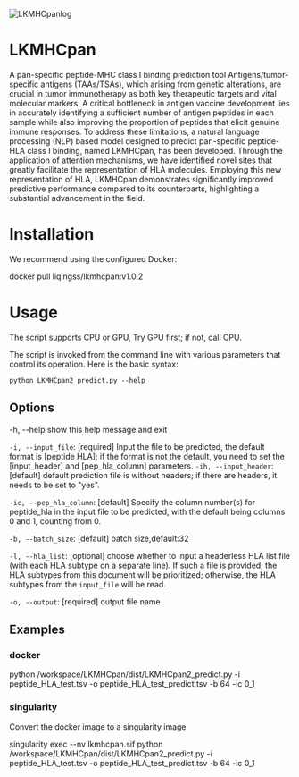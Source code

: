 
![LKMHCpanlog](https://github.com/user-attachments/assets/0947a35c-7125-4bb3-8c51-82115448f264)


# LKMHCpan
A pan-specific peptide-MHC class I binding prediction tool
Antigens/tumor-specific antigens (TAAs/TSAs), which arising from genetic alterations, are crucial in tumor immunotherapy as both key therapeutic targets and vital molecular markers. A critical bottleneck in antigen vaccine development lies in accurately identifying a sufficient number of antigen peptides in each sample while also improving the proportion of peptides that elicit genuine immune responses. To address these limitations, a natural language processing (NLP) based model designed to predict pan-specific peptide-HLA class I binding, named LKMHCpan, has been developed. Through the application of attention mechanisms, we have identified novel sites that greatly facilitate the representation of HLA molecules. Employing this new representation of HLA, LKMHCpan demonstrates significantly improved predictive performance compared to its counterparts, highlighting a substantial advancement in the field.

# Installation
We recommend using the configured Docker:

docker pull liqingss/lkmhcpan:v1.0.2

# Usage
The script supports CPU or GPU, Try GPU first; if not, call CPU.

The script is invoked from the command line with various parameters that control its operation. Here is the basic syntax:

```python LKMHCpan2_predict.py --help```

## Options
-h, --help show this help message and exit

```-i, --input_file```: [required] Input the file to be predicted, the default format is [peptide HLA]; if the format is not the default, you need to set the [input_header] and [pep_hla_column] parameters.
```-ih, --input_header```: [default] default prediction file is without headers; if there are headers, it needs to be set to "yes".

```-ic, --pep_hla_column```: [default] Specify the column number(s) for peptide_hla in the input file to be predicted, with the default being columns 0 and 1, counting from 0.

```-b, --batch_size```: [default] batch size,default:32

```-l, --hla_list```: [optional] choose whether to input a headerless HLA list file (with each HLA subtype on a separate line). If such a file is provided, the HLA subtypes from this document will be prioritized; otherwise, the HLA subtypes from the `input_file` will be read.

```-o, --output```: [required] output file name

## Examples
### docker
python /workspace/LKMHCpan/dist/LKMHCpan2_predict.py -i peptide_HLA_test.tsv -o peptide_HLA_test_predict.tsv -b 64 -ic 0_1
### singularity
Convert the docker image to a singularity image

singularity exec --nv lkmhcpan.sif python /workspace/LKMHCpan/dist/LKMHCpan2_predict.py -i peptide_HLA_test.tsv -o peptide_HLA_test_predict.tsv -b 64 -ic 0_1
